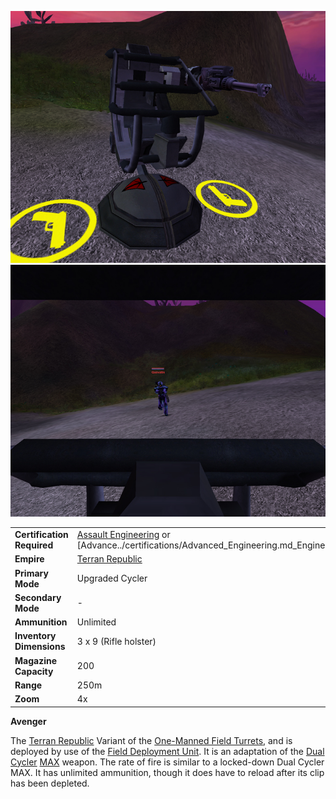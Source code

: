 ![](../images/Avenger.jpg "fig:Avenger.jpg")
![](../images/AvengerInside.jpg "fig:AvengerInside.jpg")

|                            |                                                                                                                                   |
| -------------------------- | --------------------------------------------------------------------------------------------------------------------------------- |
| **Certification Required** | [Assault Engineering](certifications/Assault_Engineering.md) or [Advance../certifications/Advanced_Engineering.md_Engineering.md) |
| **Empire**                 | [Terran Republic](../etc/Terran_Republic.md)                                                                                      |
| **Primary Mode**           | Upgraded Cycler                                                                                                                   |
| **Secondary Mode**         | \-                                                                                                                                |
| **Ammunition**             | Unlimited                                                                                                                         |
| **Inventory Dimensions**   | 3 x 9 (Rifle holster)                                                                                                             |
| **Magazine Capacity**      | 200                                                                                                                               |
| **Range**                  | 250m                                                                                                                              |
| **Zoom**                   | 4x                                                                                                                                |

**Avenger**

The [Terran Republic](../etc/Terran_Republic.md) Variant of the
[One-Manned Field Turrets](One-Manned_Field_Turret.md), and is
deployed by use of the [Field Deployment
Unit](Field_Deployment_Unit.md). It is an adaptation of the
[Dual Cycler](../items/Dual-Cycler.md) [MAX](../items/Mechanized_Assault_Exo-Suit.md) weapon. The
rate of fire is similar to a locked-down Dual Cycler MAX. It has
unlimited ammunition, though it does have to reload after its clip has
been depleted.

<!--[Category:Weapons](../Category:Weapons.md)-->
